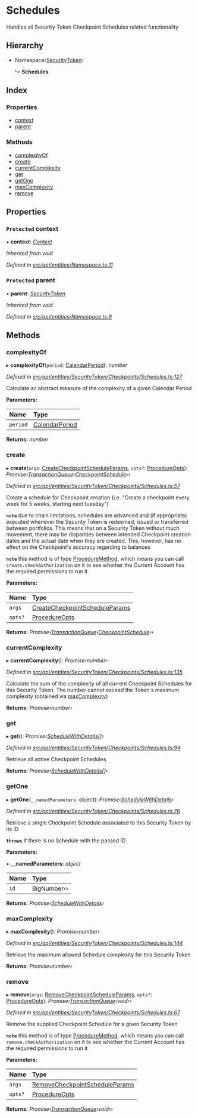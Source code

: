 # Schedules

Handles all Security Token Checkpoint Schedules related functionality

## Hierarchy

* Namespace‹[SecurityToken](securitytoken.md)›

  ↳ **Schedules**

## Index

### Properties

* [context](schedules.md#protected-context)
* [parent](schedules.md#protected-parent)

### Methods

* [complexityOf](schedules.md#complexityof)
* [create](schedules.md#create)
* [currentComplexity](schedules.md#currentcomplexity)
* [get](schedules.md#get)
* [getOne](schedules.md#getone)
* [maxComplexity](schedules.md#maxcomplexity)
* [remove](schedules.md#remove)

## Properties

### `Protected` context

• **context**: [_Context_](context.md)

_Inherited from void_

_Defined in_ [_src/api/entities/Namespace.ts:11_](https://github.com/PolymathNetwork/polymesh-sdk/blob/959efb76/src/api/entities/Namespace.ts#L11)

### `Protected` parent

• **parent**: [_SecurityToken_](securitytoken.md)

_Inherited from void_

_Defined in_ [_src/api/entities/Namespace.ts:9_](https://github.com/PolymathNetwork/polymesh-sdk/blob/959efb76/src/api/entities/Namespace.ts#L9)

## Methods

### complexityOf

▸ **complexityOf**\(`period`: [CalendarPeriod](../interfaces/calendarperiod.md)\): _number_

_Defined in_ [_src/api/entities/SecurityToken/Checkpoints/Schedules.ts:127_](https://github.com/PolymathNetwork/polymesh-sdk/blob/959efb76/src/api/entities/SecurityToken/Checkpoints/Schedules.ts#L127)

Calculate an abstract measure of the complexity of a given Calendar Period

**Parameters:**

| Name | Type |
| :--- | :--- |
| `period` | [CalendarPeriod](../interfaces/calendarperiod.md) |

**Returns:** _number_

### create

▸ **create**\(`args`: [CreateCheckpointScheduleParams](../interfaces/createcheckpointscheduleparams.md), `opts?`: [ProcedureOpts](../interfaces/procedureopts.md)\): _Promise‹_[_TransactionQueue_](transactionqueue.md)_‹_[_CheckpointSchedule_](checkpointschedule.md)_››_

_Defined in_ [_src/api/entities/SecurityToken/Checkpoints/Schedules.ts:57_](https://github.com/PolymathNetwork/polymesh-sdk/blob/959efb76/src/api/entities/SecurityToken/Checkpoints/Schedules.ts#L57)

Create a schedule for Checkpoint creation \(i.e. "Create a checkpoint every week for 5 weeks, starting next tuesday"\)

**`note`** due to chain limitations, schedules are advanced and \(if appropriate\) executed whenever the Security Token is redeemed, issued or transferred between portfolios. This means that on a Security Token without much movement, there may be disparities between intended Checkpoint creation dates and the actual date when they are created. This, however, has no effect on the Checkpoint's accuracy regarding to balances

**`note`** this method is of type [ProcedureMethod](../interfaces/proceduremethod.md), which means you can call `create.checkAuthorization` on it to see whether the Current Account has the required permissions to run it

**Parameters:**

| Name | Type |
| :--- | :--- |
| `args` | [CreateCheckpointScheduleParams](../interfaces/createcheckpointscheduleparams.md) |
| `opts?` | [ProcedureOpts](../interfaces/procedureopts.md) |

**Returns:** _Promise‹_[_TransactionQueue_](transactionqueue.md)_‹_[_CheckpointSchedule_](checkpointschedule.md)_››_

### currentComplexity

▸ **currentComplexity**\(\): _Promise‹number›_

_Defined in_ [_src/api/entities/SecurityToken/Checkpoints/Schedules.ts:135_](https://github.com/PolymathNetwork/polymesh-sdk/blob/959efb76/src/api/entities/SecurityToken/Checkpoints/Schedules.ts#L135)

Calculate the sum of the complexity of all current Checkpoint Schedules for this Security Token. The number cannot exceed the Token's maximum complexity \(obtained via [maxComplexity](schedules.md#maxcomplexity)\)

**Returns:** _Promise‹number›_

### get

▸ **get**\(\): _Promise‹_[_ScheduleWithDetails_](../interfaces/schedulewithdetails.md)_\[\]›_

_Defined in_ [_src/api/entities/SecurityToken/Checkpoints/Schedules.ts:94_](https://github.com/PolymathNetwork/polymesh-sdk/blob/959efb76/src/api/entities/SecurityToken/Checkpoints/Schedules.ts#L94)

Retrieve all active Checkpoint Schedules

**Returns:** _Promise‹_[_ScheduleWithDetails_](../interfaces/schedulewithdetails.md)_\[\]›_

### getOne

▸ **getOne**\(`__namedParameters`: object\): _Promise‹_[_ScheduleWithDetails_](../interfaces/schedulewithdetails.md)_›_

_Defined in_ [_src/api/entities/SecurityToken/Checkpoints/Schedules.ts:76_](https://github.com/PolymathNetwork/polymesh-sdk/blob/959efb76/src/api/entities/SecurityToken/Checkpoints/Schedules.ts#L76)

Retrieve a single Checkpoint Schedule associated to this Security Token by its ID

**`throws`** if there is no Schedule with the passed ID

**Parameters:**

▪ **\_\_namedParameters**: _object_

| Name | Type |
| :--- | :--- |
| `id` | BigNumber‹› |

**Returns:** _Promise‹_[_ScheduleWithDetails_](../interfaces/schedulewithdetails.md)_›_

### maxComplexity

▸ **maxComplexity**\(\): _Promise‹number›_

_Defined in_ [_src/api/entities/SecurityToken/Checkpoints/Schedules.ts:144_](https://github.com/PolymathNetwork/polymesh-sdk/blob/959efb76/src/api/entities/SecurityToken/Checkpoints/Schedules.ts#L144)

Retrieve the maximum allowed Schedule complexity for this Security Token

**Returns:** _Promise‹number›_

### remove

▸ **remove**\(`args`: [RemoveCheckpointScheduleParams](../interfaces/removecheckpointscheduleparams.md), `opts?`: [ProcedureOpts](../interfaces/procedureopts.md)\): _Promise‹_[_TransactionQueue_](transactionqueue.md)_‹void››_

_Defined in_ [_src/api/entities/SecurityToken/Checkpoints/Schedules.ts:67_](https://github.com/PolymathNetwork/polymesh-sdk/blob/959efb76/src/api/entities/SecurityToken/Checkpoints/Schedules.ts#L67)

Remove the supplied Checkpoint Schedule for a given Security Token

**`note`** this method is of type [ProcedureMethod](../interfaces/proceduremethod.md), which means you can call `remove.checkAuthorization` on it to see whether the Current Account has the required permissions to run it

**Parameters:**

| Name | Type |
| :--- | :--- |
| `args` | [RemoveCheckpointScheduleParams](../interfaces/removecheckpointscheduleparams.md) |
| `opts?` | [ProcedureOpts](../interfaces/procedureopts.md) |

**Returns:** _Promise‹_[_TransactionQueue_](transactionqueue.md)_‹void››_

